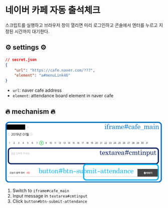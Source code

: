 # 네이버 카페 자동 출석체크
스크립트를 실행하고 브라우저 창이 열리면 미리 로그인하고 콘솔에서 엔터를 누르고 지정된 시간까지 대기한다.

## ⚙️ settings ⚙️

```json
// secret.json
{
    "url": "https://cafe.naver.com/???",
    "element": "a#menuLink46"
}
```

- `url`: naver cafe address
- `element`: attendance board element in naver cafe

## 🔥 mechanism 🔥

![](./struct.png)

1. Switch to `iframe#cafe_main`
2. Input message in `textarea#cmtinput`
3. Click `button#btn-submit-attendance`
